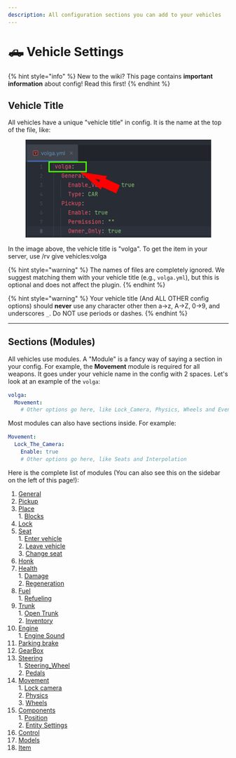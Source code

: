 ```yaml
---
description: All configuration sections you can add to your vehicles
---
```


# 🛻 Vehicle Settings

{% hint style="info" %}
New to the wiki? This page contains **important information** about config! Read this first!
{% endhint %}



## **Vehicle Title**

All vehicles have a unique "vehicle title" in config. It is the name at the top of the file, like:

<figure><img src="../../.gitbook/assets/vehicle_title.png" alt=""><figcaption></figcaption></figure>

In the image above, the vehicle title is "volga". To get the item in your server, use /rv give vehicles:volga

{% hint style="warning" %}
The names of files are completely ignored. We suggest matching them with your vehicle title (e.g., `volga.yml`), but this is optional and does not affect the plugin.
{% endhint %}

{% hint style="warning" %}
Your vehicle title (And ALL OTHER config options) should **never** use any character other then a->z, A->Z, 0->9, and underscores `_`. Do NOT use periods or dashes.
{% endhint %}

***

## Sections (Modules)

All vehicles use modules. A "Module" is a fancy way of saying a section in your config. For example, the **Movement** module is required for all weapons. It goes under your vehicle name in the config with 2 spaces. Let's look at an example of the `volga`:

```yaml
volga:
  Movement:
    # Other options go here, like Lock_Camera, Physics, Wheels and Events
```

Most modules can also have sections inside. For example:

```yaml
Movement:
  Lock_The_Camera:
    Enable: true
    # Other options go here, like Seats and Interpolation
```

Here is the complete list of modules (You can also see this on the sidebar on the left of this page!):

1. [General](general.md)
2. [Pickup](pickup.md)
3. [Place](place/)\
   1\. [Blocks](place/blocks.md)
4. [Lock](lock.md)
5. [Seat](seat/)\
   1\. [Enter vehicle](seat/enter-vehicle.md)\
   2\. [Leave vehicle](seat/leave-vehicle.md)\
   3\. [Change seat](seat/change-seat.md)
6. [Honk](honk.md)
7. [Health](health/)\
   1\. [Damage](health/damage.md)\
   2\. [Regeneration](health/regeneration.md)
8. [Fuel](fuel/)\
   1\. [Refueling](fuel/refueling.md)
9. [Trunk](trunk/)\
   1\. [Open Trunk](trunk/open-trunk.md)\
   2\. [Inventory](trunk/inventory-trunk.md)
10. [Engine](engine/)\
    1\. [Engine Sound](engine/engine-sound.md)
11. [Parking brake](parking-brake.md)
12. [GearBox](gearbox.md)
13. [Steering](steering/)\
    1\. [Steering\_Wheel](steering/steering-wheel.md)\
    2\. [Pedals](steering/pedals.md)
14. [Movement](movement/)\
    1\. [Lock camera](movement/lock-camera.md)\
    2\. [Physics](movement/physics/)\
    3\. [Wheels](movement/wheels.md)
15. [Components](components/)\
    1\. [Position](components/position.md)\
    2\. [Entity Settings](components/entity-settings.md)
16. [Control](control.md)
17. [Models](models.md)
18. [Item](item.md)
